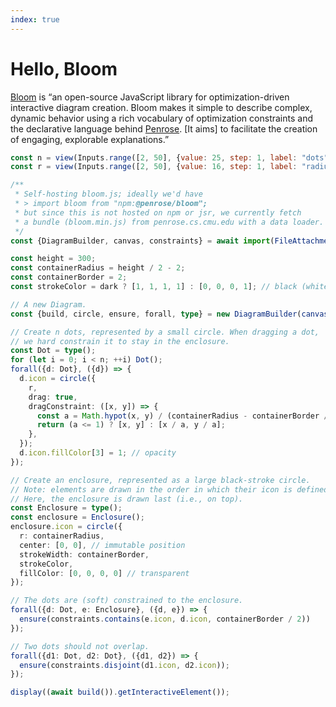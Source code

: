 ```yaml
---
index: true
---
```


# Hello, Bloom

[Bloom](https://penrose.cs.cmu.edu/blog/bloom) is “an open-source JavaScript library for optimization-driven interactive diagram creation. Bloom makes it simple to describe complex, dynamic behavior using a rich vocabulary of optimization constraints and the declarative language behind [Penrose](./penrose). [It aims] to facilitate the creation of engaging, explorable explanations.”

```js
const n = view(Inputs.range([2, 50], {value: 25, step: 1, label: "dots"}));
const r = view(Inputs.range([2, 50], {value: 16, step: 1, label: "radius"}));
```

```ts echo
/**
 * Self-hosting bloom.js; ideally we'd have
 * > import bloom from "npm:@penrose/bloom";
 * but since this is not hosted on npm or jsr, we currently fetch
 * a bundle (bloom.min.js) from penrose.cs.cmu.edu with a data loader.
 */
const {DiagramBuilder, canvas, constraints} = await import(FileAttachment("bloom.js").href);

const height = 300;
const containerRadius = height / 2 - 2;
const containerBorder = 2;
const strokeColor = dark ? [1, 1, 1, 1] : [0, 0, 0, 1]; // black (white in dark mode)

// A new Diagram.
const {build, circle, ensure, forall, type} = new DiagramBuilder(canvas(width, height), "", 1e3);

// Create n dots, represented by a small circle. When dragging a dot,
// we hard constrain it to stay in the enclosure.
const Dot = type();
for (let i = 0; i < n; ++i) Dot();
forall({d: Dot}, ({d}) => {
  d.icon = circle({
    r,
    drag: true,
    dragConstraint: ([x, y]) => {
      const a = Math.hypot(x, y) / (containerRadius - containerBorder / 2 - r);
      return (a <= 1) ? [x, y] : [x / a, y / a];
    },
  });
  d.icon.fillColor[3] = 1; // opacity
});

// Create an enclosure, represented as a large black-stroke circle.
// Note: elements are drawn in the order in which their icon is defined.
// Here, the enclosure is drawn last (i.e., on top).
const Enclosure = type();
const enclosure = Enclosure();
enclosure.icon = circle({
  r: containerRadius,
  center: [0, 0], // immutable position
  strokeWidth: containerBorder,
  strokeColor,
  fillColor: [0, 0, 0, 0] // transparent
});

// The dots are (soft) constrained to the enclosure.
forall({d: Dot, e: Enclosure}, ({d, e}) => {
  ensure(constraints.contains(e.icon, d.icon, containerBorder / 2))
});

// Two dots should not overlap.
forall({d1: Dot, d2: Dot}, ({d1, d2}) => {
  ensure(constraints.disjoint(d1.icon, d2.icon));
});

display((await build()).getInteractiveElement());
```
